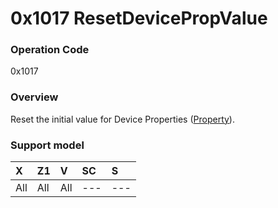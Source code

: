 # 0x1017 ResetDevicePropValue

### Operation Code

0x1017

### Overview

Reset the initial value for Device Properties ([Property](../property.md)).

### Support model

| X | Z1 | V | SC | S |
|:--|:--|:--|:--|:--|
| All | All | All | --- | --- |
